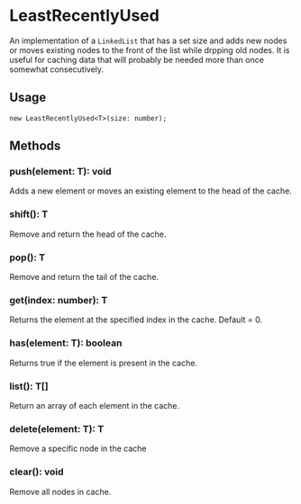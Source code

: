 # LeastRecentlyUsed

An implementation of a `LinkedList` that has a set size and adds new nodes or moves existing nodes to the front of the list while drpping old nodes. It is useful for caching data that will probably be needed more than once somewhat consecutively.

## Usage

```
new LeastRecentlyUsed<T>(size: number);
```

## Methods

### push(element: T): void

Adds a new element or moves an existing element to the head of the cache.

### shift(): T

Remove and return the head of the cache.

### pop(): T

Remove and return the tail of the cache.

### get(index: number): T

Returns the element at the specified index in the cache. Default = 0.

### has(element: T): boolean

Returns true if the element is present in the cache.

### list(): T[]

Return an array of each element in the cache.

### delete(element: T): T

Remove a specific node in the cache

### clear(): void

Remove all nodes in cache.
